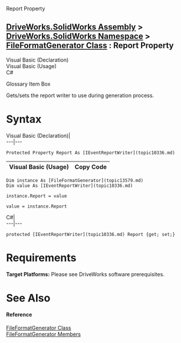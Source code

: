 Report Property   
  
[DriveWorks.SolidWorks Assembly](topic13342.md) > [DriveWorks.SolidWorks Namespace](topic13345.md) > [FileFormatGenerator Class](topic13579.md) : Report Property  
---  
  
Visual Basic (Declaration)    
Visual Basic (Usage)    
C# 

Glossary Item Box

Gets/sets the report writer to use during generation process. 

# Syntax

Visual Basic (Declaration)|   
---|---  
      
    
    Protected Property Report As [IEventReportWriter](topic10336.md)  
  
Visual Basic (Usage)| Copy Code  
---|---  
      
    
    Dim instance As [FileFormatGenerator](topic13579.md)
    Dim value As [IEventReportWriter](topic10336.md)
     
    instance.Report = value
     
    value = instance.Report  
  
C#|   
---|---  
      
    
    protected [IEventReportWriter](topic10336.md) Report {get; set;}  
  
# Requirements

**Target Platforms:** Please see DriveWorks software prerequisites.

# See Also

#### Reference

[FileFormatGenerator Class](topic13579.md)   
[FileFormatGenerator Members](topic13580.md)


